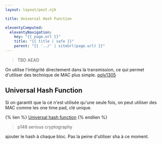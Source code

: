 ```yaml
---
layout: layout/post.njk

title: Universal Hash Function

eleventyComputed:
  eleventyNavigation:
    key: "{{ page.url }}"
    title: "{{ title | safe }}"
    parent: "{{ '../' | siteUrl(page.url) }}"
---
```


> TBD AEAD

On utilise l'intégrité directement dans la transmission, ce qui permet d'utiliser des technique de MAC plus simple.
[poly1305](https://en.wikipedia.org/wiki/Poly1305)

## Universal Hash Function

Si on garantit que la cé n'est utilisée qu'une seule fois, on peut utiliser des MAC
comme les one time pad, clé unique.

{% lien %}
[Universal hash function](https://eng.libretexts.org/Under_Construction/Book%3A_The_Joy_of_Cryptography_(Rosulek)/13%3A_Authenticated_Encryption_and_AEAD/13.03%3A_Carter-Wegman_MACs)
{% endlien %}

> p148 serious cryptography

ajouter le hash à chaque bloc. Pas la peine d'utiliser sha à ce moment.
